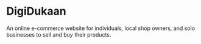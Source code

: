 # DigiDukaan
An online e-commerce website for individuals, local shop owners, and solo businesses to sell and buy their products.
